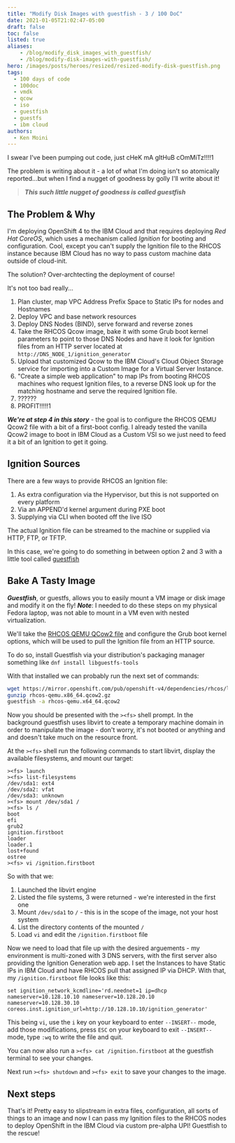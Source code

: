```yaml
---
title: "Modify Disk Images with guestfish - 3 / 100 DoC"
date: 2021-01-05T21:02:47-05:00
draft: false
toc: false
listed: true
aliases:
    - /blog/modify_disk_images_with_guestfish/
    - /blog/modify-disk-images-with-guestfish/
hero: /images/posts/heroes/resized/resized-modify-disk-guestfish.png
tags:
  - 100 days of code
  - 100doc
  - vmdk
  - qcow
  - iso
  - guestfish
  - guestfs
  - ibm cloud
authors:
  - Ken Moini
---
```



I swear I've been pumping out code, just cHeK mA gItHuB cOmMiTz!!!!1

The problem is writing about it - a lot of what I'm doing isn't so atomically reported...but when I find a nugget of goodness by golly I'll write about it!

> ***This such little nugget of goodness is called guestfish***

## The Problem & Why

I'm deploying OpenShift 4 to the IBM Cloud and that requires deploying *Red Hat CoreOS*, which uses a mechanism called *Ignition* for booting and configuration.  Cool, except you can't supply the Ignition file to the RHCOS instance because IBM Cloud has no way to pass custom machine data outside of cloud-init.

The solution?  Over-archtecting the deployment of course!

It's not too bad really...

1. Plan cluster, map VPC Address Prefix Space to Static IPs for nodes and Hostnames
2. Deploy VPC and base network resources
3. Deploy DNS Nodes (BIND), serve forward and reverse zones
4. Take the RHCOS Qcow image, bake it with some Grub boot kernel parameters to point to those DNS Nodes and have it look for Ignition files from an HTTP server located at `http://DNS_NODE_1/ignition_generator` 
5. Upload that customized Qcow to the IBM Cloud's Cloud Object Storage service for importing into a Custom Image for a Virtual Server Instance.
6. "Create a simple web application" to map IPs from booting RHCOS machines who request Ignition files, to a reverse DNS look up for the matching hostname and serve the required Ignition file.
7. ??????
8. PROFIT!!!!!1

***We're at step 4 in this story*** - the goal is to configure the RHCOS QEMU Qcow2 file with a bit of a first-boot config.  I already tested the vanilla Qcow2 image to boot in IBM Cloud as a Custom VSI so we just need to feed it a bit of an Ignition to get it going.

## Ignition Sources

There are a few ways to provide RHCOS an Ignition file:

1. As extra configuration via the Hypervisor, but this is not supported on every platform
2. Via an APPEND'd kernel argument during PXE boot
3. Supplying via CLI when booted off the live ISO

The actual Ignition file can be streamed to the machine or supplied via HTTP, FTP, or TFTP.

In this case, we're going to do something in between option 2 and 3 with a little tool called [guestfish](https://libguestfs.org/guestfish.1.html)

## Bake A Tasty Image

***Guestfish***, or guestfs, allows you to easily mount a VM image or disk image and modify it on the fly!  ***Note***: I needed to do these steps on my physical Fedora laptop, was not able to mount in a VM even with nested virtualization.

We'll take the [RHCOS QEMU QCow2 file](https://mirror.openshift.com/pub/openshift-v4/dependencies/rhcos/latest/latest/) and configure the Grub boot kernel options, which will be used to pull the Ignition file from an HTTP source.

To do so, install Guestfish via your distribution's packaging manager something like `dnf install libguestfs-tools`

With that installed we can probably run the next set of commands:

```bash
wget https://mirror.openshift.com/pub/openshift-v4/dependencies/rhcos/latest/latest/rhcos-qemu.x86_64.qcow2.gz
gunzip rhcos-qemu.x86_64.qcow2.gz
guestfish -a rhcos-qemu.x64_64.qcow2
```

Now you should be presented with the `><fs>` shell prompt.  In the background guestfish uses libvirt to create a temporary machine domain in order to manipulate the image - don't worry, it's not booted or anything and and doesn't take much on the resource front.

At the `><fs>` shell run the following commands to start libvirt, display the available filesystems, and mount our target:

```text
><fs> launch
><fs> list-filesystems
/dev/sda1: ext4
/dev/sda2: vfat
/dev/sda3: unknown
><fs> mount /dev/sda1 /
><fs> ls /
boot
efi
grub2
ignition.firstboot
loader
loader.1
lost+found
ostree
><fs> vi /ignition.firstboot
```

So with that we:

1. Launched the libvirt engine
2. Listed the file systems, 3 were returned - we're interested in the first one
3. Mount `/dev/sda1` to `/` - this is in the scope of the image, not your host system
4. List the directory contents of the mounted `/`
5. Load `vi` and edit the `/ignition.firstboot` file

Now we need to load that file up with the desired arguements - my environment is multi-zoned with 3 DNS servers, with the first server also providing the Ignition Generation web app.  I set the Instances to have Static IPs in IBM Cloud and have RHCOS pull that assigned IP via DHCP.  With that, my `/ignition.firstboot` file looks like this:

```text
set ignition_network_kcmdline='rd.neednet=1 ip=dhcp nameserver=10.128.10.10 nameserver=10.128.20.10 nameserver=10.128.30.10 coreos.inst.ignition_url=http://10.128.10.10/ignition_generator'
```

This being `vi`, use the `i` key on your keyboard to enter `--INSERT--` mode, add those modifications, press `ESC` on your keyboard to exit `--INSERT--` mode, type `:wq` to write the file and quit.

You can now also run a `><fs> cat /ignition.firstboot` at the guestfish terminal to see your changes.

Next run `><fs> shutdown` and `><fs> exit` to save your changes to the image.

## Next steps

That's it!  Pretty easy to slipstream in extra files, configuration, all sorts of things to an image and now I can pass my Ignition files to the RHCOS nodes to deploy OpenShift in the IBM Cloud via custom pre-alpha UPI!  Guestfish to the rescue!